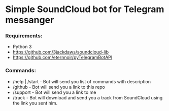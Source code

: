 # Simple SoundCloud bot for Telegram messanger

### Requirements:
- Python 3
- https://github.com/3jackdaws/soundcloud-lib
- https://github.com/eternnoir/pyTelegramBotAPI

### Commands:
- /help | /start - Bot will send you list of commands with description
- /github - Bot will send you a link to this repo
- /support - Bot will send you a link to me
- /track - Bot will download and send you a track from SoundCloud using the link you sent him.
